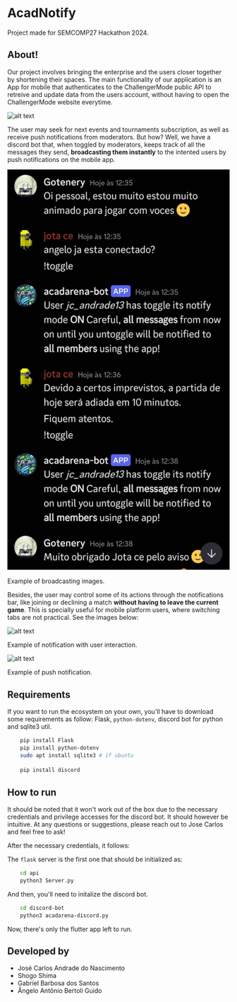 # AcadNotify

Project made for SEMCOMP27 Hackathon 2024.

## About!

Our project involves bringing the enterprise and the users closer together by shortening their spaces. The main functionality of our application is an App for mobile that authenticates to the ChallengerMode public API to retreive and update data from the users account, without having to open the ChallengerMode website everytime.

![alt text](app/dashboard.gif)

The user may seek for next events and tournaments subscription, as well as receive push notifications from moderators. But how?
Well, we have a discord bot that, when toggled by moderators, keeps track of all the messages they send, **broadcasting them instantly** to the intented users by push notifications on the mobile app.

![alt text](assets/discord.jpg)

Example of broadcasting images.

Besides, the user may control some of its actions through the notifications bar, like joining or declining a match **without having to leave the current game**. This is specially useful for mobile platform users, where switching tabs are not practical. See the images below:

![alt text](app/notification2.gif)

Example of notification with user interaction.

![alt text](app/notification3.gif)

Example of push notification.

## Requirements

If you want to run the ecosystem on your own, you'll have to download some requirements as follow:
Flask, `python-dotenv`, discord bot for python and sqlite3 util.

```bash
    pip install Flask
    pip install python-dotenv
    sudo apt install sqlite3 # if ubuntu

    pip install discord
```

## How to run

It should be noted that it won't work out of the box due to the necessary credentials and privilege accesses for the discord bot. It should however be intuitive. At any questions or suggestions, please reach out to Jose Carlos and feel free to ask!

After the necessary credentials, it follows:

The `flask` server is the first one that should be initialized as:

```bash
    cd api
    python3 Server.py
```

And then, you'll need to initalize the discord bot.

```bash
    cd discord-bot
    python3 acadarena-discord.py
```

Now, there's only the flutter app left to run.

## Developed by

- José Carlos Andrade do Nascimento
- Shogo Shima
- Gabriel Barbosa dos Santos
- Ângelo Antônio Bertoli Guido
